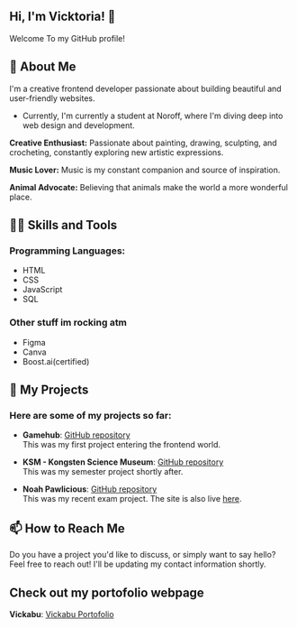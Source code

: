 ## Hi, I'm Vicktoria! 👋

Welcome To my GitHub profile! 

## 🌱 About Me
I'm a creative frontend developer passionate about building beautiful and user-friendly websites.
- Currently, I'm currently a student at Noroff, where I'm diving deep into web design and development.

**Creative Enthusiast:**
Passionate about painting, drawing, sculpting, and crocheting, constantly exploring new artistic expressions.

**Music Lover:**
Music is my constant companion and source of inspiration.

**Animal Advocate:**
Believing that animals make the world a more wonderful place.




## 🧑‍💻 Skills and Tools

### Programming Languages:
 - HTML
 - CSS
 - JavaScript
 - SQL

### Other stuff im rocking atm
  - Figma
  - Canva
  - Boost.ai(certified)
 



## 🔭 My Projects
### Here are some of my projects so far:

- **Gamehub**: [GitHub repository](https://github.com/NoroffFEU/html-css-course-assignment-Vickabu)  
  This was my first project entering the frontend world.

- **KSM - Kongsten Science Museum**: [GitHub repository](https://github.com/Vickabu/Semester-Project-1)  
  This was my semester project shortly after.

- **Noah Pawlicious**: [GitHub repository](https://github.com/NoroffFEU/FED1-PE1-Vickabu)  
  This was my recent exam project. The site is also live [here](https://norofffeu.github.io/FED1-PE1-Vickabu/index.html).


## 📫 How to Reach Me
   Do you have a project you'd like to discuss, or simply want to say hello? Feel free to reach out! I'll be updating my contact information shortly.

## Check out my portofolio webpage
**Vickabu**: [Vickabu Portofolio](https://vickabu.github.io/portfolio/)  

<!--
**Vickabu/vickabu** is a ✨ _special_ ✨ repository because its `README.md` (this file) appears on your GitHub profile.

Here are some ideas to get you started:

- 🔭 I’m currently working on ...
- 🌱 I’m currently learning ...
- 👯 I’m looking to collaborate on ...
- 🤔 I’m looking for help with ...
- 💬 Ask me about ...
- 📫 How to reach me: ...
- 😄 Pronouns: ...
- ⚡ Fun fact: ...
-->
